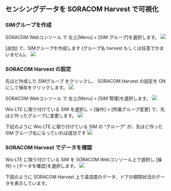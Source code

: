 ## センシングデータを SORACOM Harvest で可視化

### SIMグループを作成
SORACOM Webコンソール で 左上[Menu] > [SIM グループ]を選択します。
<img src="https://docs.google.com/drawings/d/e/2PACX-1vSA_Ja2Y2IDFu45-17hHpUVh1Y8dHO0gOIWeG20RcJ3xRN6rgBc1RPPFDyS08oCTFb8FrJYMVjWk23M/pub?w=714&amp;h=400">

[追加] で、SIMグループを作成します (グループ名 harvest もしくは任意でかまいません)。
<img src="https://docs.google.com/drawings/d/e/2PACX-1vTwB_bgNPCWCNYJ5BLTFhpvrxjtW--eyDiIpmik6YhI7cilfXp6Jk1rtYN2xq2IANPCcfRVyy_GKfmx/pub?w=639&amp;h=616">

### SORACOM Harvest の設定
先ほど作成した SIMグループ をクリックし、 SORACOM Harvest の設定を ON にして保存をクリックします。
<img src="https://docs.google.com/drawings/d/e/2PACX-1vSlf4hxEqJzmGDIY7bV0edY7yeWIsaCaNFdOlXejaLh3UBxC_I2mYRj--7ib8IAXQK_kC9vejyZE09R/pub?w=839&amp;h=680">

SORACOM Webコンソール で 左上[Menu] > [SIM 管理]を選択します。
<img src="https://docs.google.com/drawings/d/e/2PACX-1vRpLdUVrbLhOoeQ26uoYXS9z-hvfmirP2R-XaIQrPh-_k5TvQ3l-WH_DMpw8wQZIAkaYx59J1sjsDI1/pub?w=692&amp;h=404">

Wio LTE に取り付けている SIM を選択し > [操作] > [所属グループ変更] で、先ほど作ったグループに変更します。
<img src="https://docs.google.com/drawings/d/e/2PACX-1vTnIaV_8SHw918zxurqj5ZZ6STDT5RBsI4sfhdeNrDAbCyQDJ7-T8HjFHGzAjkCkHOzyCgR9deJbRoX/pub?w=502&amp;h=712">

下記のように Wio LTE に取り付けている SIM の “グループ” が、先ほど作った SIM グループ名になっていれば成功です
<img src="https://docs.google.com/drawings/d/e/2PACX-1vSBLqovlcUNH1nUyf2S_07_pvRDp4RBp2UMHqrbXxzJRPNcwS9xphqca5prWxDR-J1emEE2uWORpreb/pub?w=541&amp;h=468">

### SORACOM Harvest でデータを確認
Wio LTE に取り付けている SIM を SORACOM Webコンソール上で選択し [操作] > [データを確認]を選択します。
<img src="https://docs.google.com/drawings/d/e/2PACX-1vQWBdzfKyvYRijHcnzkZuWNnMtcHphbdQ-tQNwXG1fhrJcv29fEs4WlStoTDlvDw5CGDnvs6Ax9Jyyg/pub?w=546&amp;h=499">

下図のように SORACOM Harvest 上で温湿度のデータ、ドアの開閉状況のデータを表示しています。
